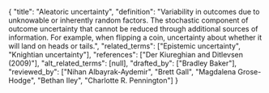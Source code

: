 {
    "title": "Aleatoric uncertainty",
    "definition": "Variability in outcomes due to unknowable or inherently random factors. The stochastic component of outcome uncertainty that cannot be reduced through additional sources of information. For example, when flipping a coin, uncertainty about whether it will land on heads or tails.",
    "related_terms": ["Epistemic uncertainty", "Knightian uncertainty"],
    "references": ["Der Kiureghian and Ditlevsen (2009)"],
    "alt_related_terms": [null],
    "drafted_by": ["Bradley Baker"],
    "reviewed_by": ["Nihan Albayrak-Aydemir", "Brett Gall", "Magdalena Grose-Hodge", "Bethan Iley", "Charlotte R. Pennington"]
  }
